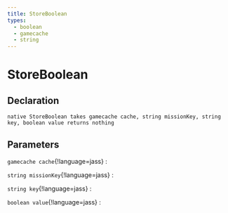 ```yaml
---
title: StoreBoolean
types:
  - boolean
  - gamecache
  - string
---
```


# StoreBoolean

## Declaration

```jass
native StoreBoolean takes gamecache cache, string missionKey, string key, boolean value returns nothing
```

## Parameters
`gamecache cache`{!language=jass}
: 

`string missionKey`{!language=jass}
: 

`string key`{!language=jass}
: 

`boolean value`{!language=jass}
: 
